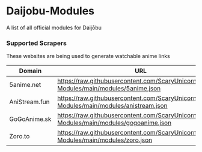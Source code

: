 # Daijobu-Modules
A list of all official modules for Daijōbu


### Supported Scrapers

These websites are being used to generate watchable anime links

| Domain | URL |
| ------ | ------ |
| 5anime.net | https://raw.githubusercontent.com/ScaryUnicorn/Daijobu-Modules/main/modules/5anime.json |
| AniStream.fun | https://raw.githubusercontent.com/ScaryUnicorn/Daijobu-Modules/main/modules/anistream.json |
| GoGoAnime.sk | https://raw.githubusercontent.com/ScaryUnicorn/Daijobu-Modules/main/modules/gogoanime.json |
| Zoro.to | https://raw.githubusercontent.com/ScaryUnicorn/Daijobu-Modules/main/modules/zoro.json |
